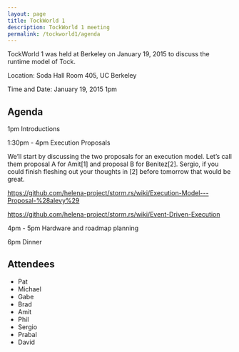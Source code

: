 ```yaml
---
layout: page
title: TockWorld 1
description: TockWorld 1 meeting
permalink: /tockworld1/agenda
---
```


TockWorld 1 was held at Berkeley on January 19, 2015 to discuss the runtime
model of Tock.

Location:
Soda Hall Room 405, UC Berkeley

Time and Date:
January 19, 2015
1pm








## Agenda

1pm Introductions

1:30pm - 4pm Execution Proposals

We’ll start by discussing the two proposals for an execution model. Let’s call
them proposal A for Amit[1] and proposal B for Benitez[2]. Sergio, if you could
finish fleshing out your thoughts in [2] before tomorrow that would be great.

https://github.com/helena-project/storm.rs/wiki/Execution-Model---Proposal-%28alevy%29

https://github.com/helena-project/storm.rs/wiki/Event-Driven-Execution

4pm - 5pm Hardware and roadmap planning

6pm Dinner





## Attendees

- Pat
- Michael
- Gabe
- Brad
- Amit
- Phil
- Sergio
- Prabal
- David



